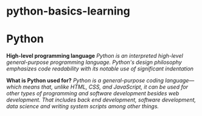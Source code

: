 # python-basics-learning

# Python
**High-level programming language**
*Python is an interpreted high-level general-purpose programming language. Python's design philosophy emphasizes code readability with its notable use of significant indentation*


**What is Python used for?**
*Python is a general-purpose coding language—which means that, unlike HTML, CSS, and JavaScript, it can be used for other types of programming and software development besides web development. That includes back end development, software development, data science and writing system scripts among other things.*
